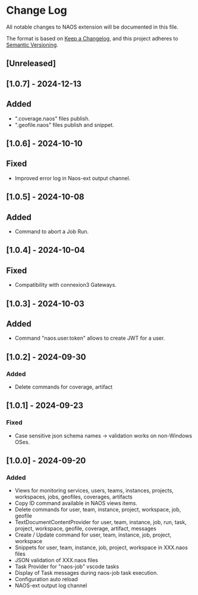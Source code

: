 # Change Log

All notable changes to NAOS extension will be documented in this file.

The format is based on [Keep a Changelog](https://keepachangelog.com/en/1.0.0/),
and this project adheres to [Semantic Versioning](https://semver.org/spec/v2.0.0.html).

## [Unreleased]

## [1.0.7] - 2024-12-13

## Added

- ".coverage.naos" files publish.
- ".geofile.naos" files publish and snippet.

## [1.0.6] - 2024-10-10

## Fixed

- Improved error log in Naos-ext output channel.

## [1.0.5] - 2024-10-08

## Added

- Command to abort a Job Run.

## [1.0.4] - 2024-10-04

## Fixed

- Compatibility with connexion3 Gateways.

## [1.0.3] - 2024-10-03

## Added

- Command "naos.user.token" allows to create JWT for a user.

## [1.0.2] - 2024-09-30

### Added

- Delete commands for coverage, artifact

## [1.0.1] - 2024-09-23

### Fixed

- Case sensitive json schema names -> validation works on non-Windows OSes.

## [1.0.0] - 2024-09-20

### Added

- Views for monitoring services, users, teams, instances, projects, workspaces, jobs, geofiles, coverages, artifacts
- Copy ID command available in NAOS views items.
- Delete commands for user, team, instance, project, workspace, job, geofile
- TextDocumentContentProvider for user, team, instance, job, run, task, project, workspace, geofile, coverage, artifact, messages
- Create / Update command for user, team, instance, job, project, workspace
- Snippets for user, team, instance, job, project, workspace in XXX.naos files
- JSON validation of XXX.naos files
- Task Provider for "naos-job" vscode tasks
- Display of Task messages during naos-job task execution.
- Configuration auto reload
- NAOS-ext output log channel
